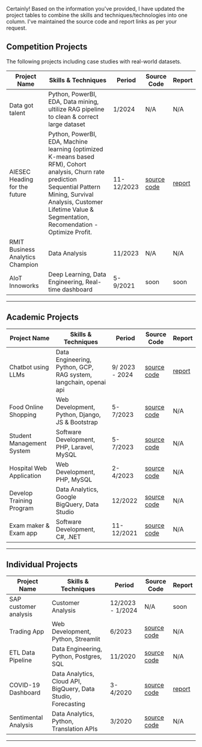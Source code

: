 Certainly! Based on the information you've provided, I have updated the project tables to combine the skills and techniques/technologies into one column. I've maintained the source code and report links as per your request.

## Competition Projects
The following projects including case studies with real-world datasets.

| Project Name                     | Skills & Techniques                             | Period     | Source Code     | Report       |
|----------------------------------|------------------------------------------------|------------|-----------------|--------------|
| Data got talent                  | Python, PowerBI, EDA, Data mining, ultilize RAG pipeline to clean & correct large dataset	            | 1/2024     | N/A             | N/A          |
| AIESEC Heading for the future    | Python, PowerBI, EDA, Machine learning (optimized K-means based RFM), Cohort analysis, Churn rate prediction <br> Sequential Pattern Mining, Survival Analysis, Customer Lifetime Value & Segmentation, Recomendation - Optimize Profit.   | 11-12/2023 | [source code](https://github.com/linhlbn?tab=repositories) | [report](#) |
| RMIT Business Analytics Champion | Data Analysis                                  | 11/2023    | N/A             | N/A          |
| AIoT Innoworks                   | Deep Learning, Data Engineering, Real-time dashboard | 5-9/2021 | soon            | soon         |

---

## Academic Projects

| Project Name                   | Skills & Techniques                                               | Period          | Source Code     | Report       |
|--------------------------------|------------------------------------------------------------------|-----------------|-----------------|--------------|
| Chatbot using LLMs             | Data Engineering, Python, GCP, RAG system, langchain, openai api | 9/ 2023 - 2024  | [source code](https://github.com/linhlbn?tab=repositories) | [report](#) |
| Food Online Shopping           | Web Development, Python, Django, JS & Bootstrap                   | 5-7/2023        | [source code](https://github.com/linhlbn?tab=repositories) | N/A          |
| Student Management System      | Software Development, PHP, Laravel, MySQL                         | 5-7/2023        | [source code](https://github.com/linhlbn?tab=repositories) | N/A          |
| Hospital Web Application       | Web Development, PHP, MySQL                                       | 2-4/2023        | [source code](https://github.com/linhlbn?tab=repositories) | N/A          |
| Develop Training Program       | Data Analytics, Google BigQuery, Data Studio                      | 12/2022         | [source code](https://github.com/linhlbn?tab=repositories) | N/A          |
| Exam maker & Exam app          | Software Development, C#, .NET                                    | 11-12/2021      | [source code](https://github.com/linhlbn?tab=repositories) | N/A          |

---

## Individual Projects

| Project Name                 | Skills & Techniques                                        | Period          | Source Code     | Report       |
|------------------------------|------------------------------------------------------------|-----------------|-----------------|--------------|
| SAP customer analysis        | Customer Analysis                                          | 12/2023 - 1/2024 | N/A             | soon         |
| Trading App                  | Web Development, Python, Streamlit                         | 6/2023          | [source code](https://github.com/linhlbn?tab=repositories) | N/A          |
| ETL Data Pipeline            | Data Engineering, Python, Postgres, SQL                    | 11/2020         | [source code](https://github.com/linhlbn?tab=repositories) | N/A          |
| COVID-19 Dashboard           | Data Analytics, Cloud API, BigQuery, Data Studio, Forecasting | 3-4/2020       | [source code](https://github.com/linhlbn?tab=repositories) | [report](https://lookerstudio.google.com/u/0/reporting/4a60dfc8-b3d8-4148-838c-4ef6b5fc28c8/page/wSoOB?s=qSPC32qTzPs) |
| Sentimental Analysis         | Data Analytics, Python, Translation APIs                    | 3/2020          | [source code](https://github.com/linhlbn?tab=repositories) | N/A          |

---